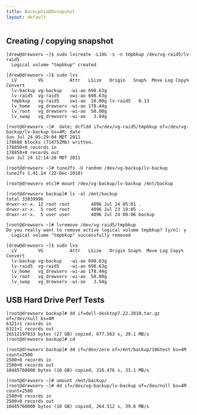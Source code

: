 ```yaml
---
title: BackupViaDDsnapshot
layout: default
---
```


Creating / copying snapshot
---------------------------

    [drew@drewserv ~]$ sudo lvcreate -L10G -s -n tmpbkup /dev/vg-raid5/lv-raid5 
      Logical volume "tmpbkup" created

    [drew@drewserv ~]$ sudo lvs
      LV        VG          Attr   LSize   Origin   Snap%  Move Log Copy%  Convert
      lv-backup vg-backup   -wi-ao 698.63g
      lv-raid5  vg-raid5    owi-ao 698.63g
      tmpbkup   vg-raid5    swi-ao  10.00g lv-raid5   0.13
      lv_home   vg_drewserv -wi-ao 178.44g
      lv_root   vg_drewserv -wi-ao  50.00g
      lv_swap   vg_drewserv -wi-ao   3.94g

    [root@drewserv ~]#  date; dcfldd if=/dev/vg-raid5/tmpbkup of=/dev/vg-backup/lv-backup bs=4M; date
    Sun Jul 24 05:29:04 MDT 2011
    178688 blocks (714752Mb) written.
    178850+0 records in
    178850+0 records out
    Sun Jul 24 12:14:20 MDT 2011

    [root@drewserv ~]# tune2fs -U random /dev/vg-backup/lv-backup
    tune2fs 1.41.14 (22-Dec-2010)

    [root@drewserv etc]# mount /dev/vg-backup/lv-backup /mnt/backup

    [root@drewserv backup]# ls -al /mnt/backup
    total 33839996
    drwxr-xr-x. 12 root root        4096 Jul 24 05:01 .
    drwxr-xr-x.  5 root root        4096 Jul 23 19:05 ..
    drwxr-xr-x.  5 user user        4096 Jul 24 00:06 backup

    [root@drewserv ~]# lvremove /dev/vg-raid5/tmpbkup 
    Do you really want to remove active logical volume tmpbkup? [y/n]: y
      Logical volume "tmpbkup" successfully removed

    [drew@drewserv ~]$ sudo lvs
      LV        VG          Attr   LSize   Origin Snap%  Move Log Copy%  Convert
      lv-backup vg-backup   -wi-ao 698.63g                                      
      lv-raid5  vg-raid5    -wi-ao 698.63g                                      
      lv_home   vg_drewserv -wi-ao 178.44g                                      
      lv_root   vg_drewserv -wi-ao  50.00g                                      
      lv_swap   vg_drewserv -wi-ao   3.94g                                      

USB Hard Drive Perf Tests
-------------------------

    [root@drewserv backup]# dd if=dell-desktop7.22.2010.tar.gz of=/dev/null bs=4M
    6321+1 records in
    6321+1 records out
    26512197033 bytes (27 GB) copied, 677.563 s, 39.1 MB/s
    [root@drewserv backup]# cd

    [root@drewserv backup]# dd if=/dev/zero of=/mnt/backup/10Gtest bs=4M count=2500
    2500+0 records in
    2500+0 records out
    10485760000 bytes (10 GB) copied, 316.476 s, 33.1 MB/s

    [root@drewserv ~]# umount /mnt/backup/
    [root@drewserv ~]# dd if=/dev/vg-backup/lv-backup of=/dev/null bs=4M count=2500
    2500+0 records in
    2500+0 records out
    10485760000 bytes (10 GB) copied, 264.512 s, 39.6 MB/s
